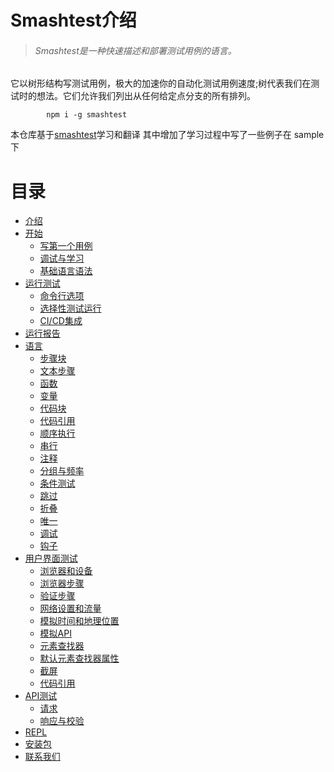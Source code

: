 # Smashtest介绍

> ###### Smashtest是一种快速描述和部署测试用例的语言。

它以树形结构写测试用例，极大的加速你的自动化测试用例速度;树代表我们在测试时的想法。它们允许我们列出从任何给定点分支的所有排列。

```
        npm i -g smashtest
```

本仓库基于[smashtest](https://github.com/smashtestio/smashtest)学习和翻译
其中增加了学习过程中写了一些例子在 sample下

# 目录

* [介绍](introduce.md)
* [开始](chapter1-setup.md)
  * [写第一个用例](chapter1-writecase.md)
  * [调试与学习](chapter1-debugandlearn.md)
  * [基础语言语法](charpter1-syntax.md)
* [运行测试](yun-xing-ce-shi.md)
  * [命令行选项](yun-xing-ce-shi/ming-ling-xing-xuan-xiang.md)
  * [选择性测试运行](yun-xing-ce-shi/xuan-ze-xing-ce-shi-yun-xing.md)
  * [CI/CD集成](yun-xing-ce-shi/cicdji-cheng.md)
* [运行报告](yun-xing-bao-gao.md)
* [语言](yu-yan.md)
  * [步骤块](yu-yan/bu-zou-kuai.md)
  * [文本步骤](yu-yan/wen-ben-bu-zou.md)
  * [函数](yu-yan/han-shu.md)
  * [变量](yu-yan/bian-liang.md)
  * [代码块](yu-yan/dai-ma-kuai.md)
  * [代码引用](yu-yan/dai-ma-yin-yong.md)
  * [顺序执行](yu-yan/shun-xu-zhi-xing.md)
  * [串行](yu-yan/chuan-xing.md)
  * [注释](yu-yan/zhu-shi.md)
  * [分组与频率](yu-yan/fen-zu-yu-pin-lv.md)
  * [条件测试](yu-yan/tiao-jian-ce-shi.md)
  * [跳过](yu-yan/tiao-guo.md)
  * [折叠](yu-yan/zhe-die.md)
  * [唯一](yu-yan/wei-yi.md)
  * [调试](yu-yan/diao-shi.md)
  * [钩子](yu-yan/gou-zi.md)
* [用户界面测试](uice-shi.md)
  * [浏览器和设备](uice-shi/liu-lan-qi-he-she-bei.md)
  * [浏览器步骤](uice-shi/liu-lan-qi-bu-zou.md)
  * [验证步骤](uice-shi/yan-zheng-bu-zou.md)
  * [网络设置和流量](uice-shi/wang-luo-he-liu-liang.md)
  * [模拟时间和地理位置](uice-shi/mo-ni-shi-jian-he-di-li-wei-zhi.md)
  * [模拟API](uice-shi/mo-niapi.md)
  * [元素查找器](uice-shi/yuan-su-cha-zhao-qi.md)
  * [默认元素查找器属性](uice-shi/mo-ren-yuan-su-cha-zhao-qi-shu-xing.md)
  * [截屏](uice-shi/jie-ping.md)
  * [代码引用](uice-shi/dai-ma-yin-yong.md)
* [API测试](apice-shi.md)
  * [请求](apice-shi/qing-qiu.md)
  * [响应与校验](apice-shi/xiang-ying-yu-xiao-yan.md)
* [REPL](repl.md)
* [安装包](an-zhuang-bao.md)
* [联系我们](lian-xi-wo-men.md)

